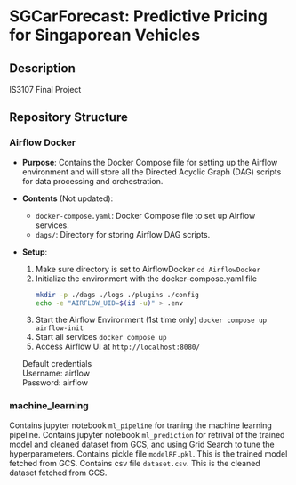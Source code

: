 # SGCarForecast: Predictive Pricing for Singaporean Vehicles 

## Description

IS3107 Final Project

## Repository Structure

### Airflow Docker

- **Purpose**: Contains the Docker Compose file for setting up the Airflow environment and will store all the Directed Acyclic Graph (DAG) scripts for data processing and orchestration.
- **Contents** (Not updated):
  - `docker-compose.yaml`: Docker Compose file to set up Airflow services.
  - `dags/`: Directory for storing Airflow DAG scripts.
- **Setup**:
    1. Make sure directory is set to AirflowDocker
        ```cd AirflowDocker```
    2. Initialize the environment with the docker-compose.yaml file
        ```bash
        mkdir -p ./dags ./logs ./plugins ./config
        echo -e "AIRFLOW_UID=$(id -u)" > .env
        ```
    3. Start the Airflow Environment (1st time only)
        ```docker compose up airflow-init```
    4. Start all services
        ```docker compose up```
    5. Access Airflow UI at `http://localhost:8080/`

    Default credentials   
    Username: airflow  
    Password: airflow  

### machine_learning

Contains jupyter notebook  `ml_pipeline` for traning the machine learning pipeline.
Contains jupyter notebook `ml_prediction` for retrival of the trained model and cleaned dataset from GCS, and using Grid Search to tune the hyperparameters.
Contains pickle file `modelRF.pkl`. This is the trained model fetched from GCS.
Contains csv file `dataset.csv`. This is the cleaned dataset fetched from GCS.

